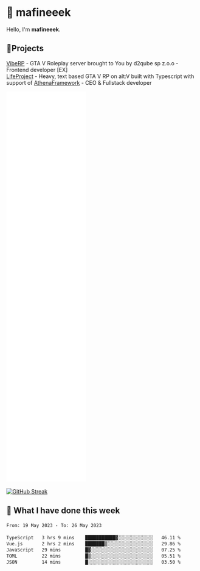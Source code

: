 # 👋 mafineeek
Hello, I'm **mafineeek**.

## 📝Projects

[VibeRP](https://v-rp.pl) - GTA V Roleplay server brought to You by d2qube sp z.o.o - Frontend developer [EX]
<br>
[LifeProject](https://github.com/LifeProject-Roleplay/) - Heavy, text based GTA V RP on alt:V built with Typescript with support of [AthenaFramework](https://github.com/Athena-Roleplay-Framework/) - CEO & Fullstack developer

![](./github-metrics.svg)

[![GitHub Streak](https://streak-stats.demolab.com/?user=mafineeek)](https://git.io/streak-stats)

## 📰 What I have done this week
<!--START_SECTION:waka-->

```text
From: 19 May 2023 - To: 26 May 2023

TypeScript   3 hrs 9 mins    ███████████▓░░░░░░░░░░░░░   46.11 %
Vue.js       2 hrs 2 mins    ███████▒░░░░░░░░░░░░░░░░░   29.86 %
JavaScript   29 mins         █▓░░░░░░░░░░░░░░░░░░░░░░░   07.25 %
TOML         22 mins         █▒░░░░░░░░░░░░░░░░░░░░░░░   05.51 %
JSON         14 mins         █░░░░░░░░░░░░░░░░░░░░░░░░   03.50 %
```

<!--END_SECTION:waka-->
